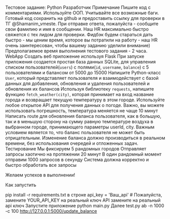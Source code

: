 Тестовое задание: Python Разработчик
Примечание
Пишите код с комментариями.
Используйте ООП.
Учитывайте все возможные баги.
Готовый код сохранить на github и предоставить ссылку для проверки в ТГ  @Shamanim_vmeste. 
При отправке ответа, пожалуйста  - сообщите свои фамилию и имя в сообщении. Наш HR максимально быстро свяжется с тех лидом для проверки. Фидбэк будем стараться дать быстро - мы ценим время, которое вы потратили на работу - наш HR очень заинтересован, чтобы вашему заданию уделили внимание) 
Предполагаемое время выполнения тестового задания - 2 часа.
WebApp
Создать веб приложение используя Flask
При запуске приложения создается простая база данных SQLite, для управления списком пользователей(`users`) с полями(`id`, `username`, `balance`) с 5 пользователями и балансом от 5000 до 15000
Напишите Python-класс `User`, который представляет пользователя и взаимодействует с базой данных для добавления, обновления и удаления пользователей и обновления их балансов
Используя библиотеку `requests`, напишите функцию `fetch_weather(city)`, которая принимает на вход название города и возвращает текущую температуру в этом городе. Используйте любое открытое API для получения данных о погоде. Важно, вы можете использовать погрешность, температура меняется не чаще 10 минут
Написать route для обновления баланса пользователя, как в большую, так и в меньшую сторону на сумму равную температуре воздуха в выбранном городе, принимающего параметры userId, city.
Важным условием является то, что баланс пользователя не может быть отрицательным.
Изменение баланса должно производиться в реальном времени, без использования очередей и отложенных задач.
Тестирование
Мы фиксируем 5 рандомных городов
Отправляет запросы хаотично на протяжении 20 минут
В один рандомный момент отправим 1000 запросов в секунду
Система должна корректно и быстро обработать все запросы

Желаем успехов в выполнении!

Как запустить

pip install -r requirements.txt 
в строке   api_key = 'Ваш_api'  # Пожалуйста, замените YOUR_API_KEY на реальный ключ API
замените на реальный api ключ
Запустите приложение python main.py
Далее test.py
ab -n 1000 -c 100 http://127.0.0.1:5000/update_balance